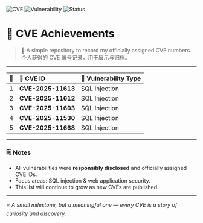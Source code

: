 ![CVE](https://img.shields.io/badge/CVE-Registered-blue)
![Vulnerability](https://img.shields.io/badge/Type-SQLi-red)
![Status](https://img.shields.io/badge/Update-Ongoing-brightgreen)

# 🧩 CVE Achievements

> 🧠 A simple repository to record my officially assigned CVE numbers.  
> 个人获得的 CVE 编号记录，用于展示与归档。

---

| 🔢 | 🪪 CVE ID | 🧱 Vulnerability Type |
|:--:|:-----------|:----------------------|
| 1 | **CVE-2025-11613** | SQL Injection |
| 2 | **CVE-2025-11612** | SQL Injection |
| 3 | **CVE-2025-11603** | SQL Injection |
| 4 | **CVE-2025-11530** | SQL Injection |
| 5 | **CVE-2025-11668** | SQL Injection |

---

### 🗒️ Notes
- All vulnerabilities were **responsibly disclosed** and officially assigned CVE IDs.  
- Focus areas: SQL injection & web application security.  
- This list will continue to grow as new CVEs are published.

---

⭐ *A small milestone, but a meaningful one — every CVE is a story of curiosity and discovery.*
